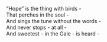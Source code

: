 “Hope” is the thing with birds -  
That perches in the soul -  
And sings the tune without the words -  
And never stops - at all -  
And sweetest - in the Gale - is heard -  
